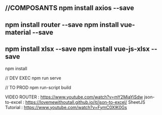 //COMPOSANTS
npm install axios --save
-
npm install router --save
npm install vue-material --save
-
npm install xlsx --save 
npm install vue-js-xlsx --save
-
npm install

// DEV EXEC
npm run serve

// TO PROD
npm run-script build

VIDEO
ROUTER : https://www.youtube.com/watch?v=mY2MiaYiSdw
json-to-excel : https://lovemewithoutall.github.io/it/json-to-excel/
SheetJS Tutorial : https://www.youtube.com/watch?v=FymC0XlK0Gs
